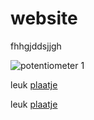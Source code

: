 # website

fhhgjddsjjgh

![potentiometer
1](potmeter1.PNG)

leuk [plaatje](1275279_BB_00_FB.EPS.jpg)

leuk [plaatje](ninja.jpg)




